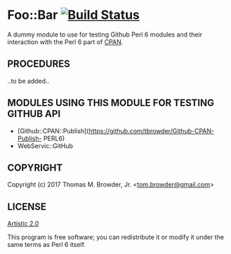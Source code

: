 # Foo::Bar [![Build Status](https://travis-ci.org/foobaro/Foo-Bar-Perl6.svg?branch=master)](https://travis-ci.org/foobaro/Foo-Bar-Perl6)

A dummy module to use for testing Github Perl 6 modules and their
interaction with the Perl 6 part of [CPAN](https://cpan.org).

## PROCEDURES

..to be added..

## MODULES USING THIS MODULE FOR TESTING GITHUB API

+ [Github::CPAN::Publish](https://github.com/tbrowder/Github-CPAN-Publish- PERL6)
+ WebServic::GitHub

## COPYRIGHT

Copyright (c) 2017 Thomas M. Browder, Jr. <<tom.browder@gmail.com>>

## LICENSE

[Artistic 2.0](https://github.com/tbrowder/Foo-Bar-Perl6/blob/master/LICENSE)

This program is free software; you can redistribute it or modify it
under the same terms as Perl 6 itself.
